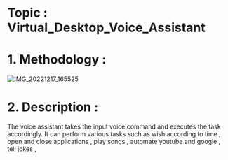 # Topic : Virtual_Desktop_Voice_Assistant

# 1. Methodology :
![IMG_20221217_165525](https://user-images.githubusercontent.com/114925607/208239553-d71c29ce-19e7-4ddf-b8ea-2fc7bbca7f6a.jpg)


# 2. Description :
The voice assistant takes the input voice command and executes the task accordingly. It can perform various tasks such as wish according to time , open and close applications , play songs , automate youtube and google , tell jokes ,  
